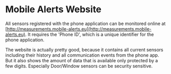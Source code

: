 # Mobile Alerts Website

All sensors registered with the phone application can be monitored online at [http://measurements.mobile-alerts.eu](http://measurements.mobile-alerts.eu). It requires the 'Phone ID', which is a unique identifier for the phone application.

The website is actually pretty good, because it contains all current sensors including their history and all communication events from the phone app. But it also shows the amount of data that is available only protected by a few digits. Especially Door/Window sensors can be security sensitive.
